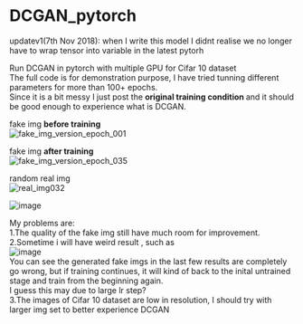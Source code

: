 # DCGAN_pytorch
updatev1(7th Nov 2018): when I write this model I didnt realise we no longer have to wrap tensor into variable in the latest pytorh<br/>

Run DCGAN in pytorch with multiple GPU for Cifar 10 dataset<br/>
The full code is for demonstration purpose, I have tried tunning different parameters for more than 100+ epochs.<br/>
Since it is a bit messy I just post the <b>original training condition </b>and it should be good enough to experience what is DCGAN.<br/>

fake img <b>before training</b><br/>
![fake_img_version_epoch_001](https://user-images.githubusercontent.com/38428076/48109499-b0860880-e282-11e8-8ca1-bed705e0eb0f.jpg)

fake img <b>after training</b><br/>
![fake_img_version_epoch_035](https://user-images.githubusercontent.com/38428076/48109457-7fa5d380-e282-11e8-8df5-696a6619cb66.jpg)

random real img<br/>
![real_img032](https://user-images.githubusercontent.com/38428076/48109580-fb078500-e282-11e8-83ab-1316427c65c2.jpg)<br/>

![image](https://user-images.githubusercontent.com/38428076/48110098-2f7c4080-e285-11e8-9fe4-65be34670139.png)<br/>


My problems are:<br/>
1.The quality of the fake img still have much room for improvement.<br/>
2.Sometime i will have weird result , such as<br/>
![image](https://user-images.githubusercontent.com/38428076/48109797-d6f87380-e283-11e8-849b-2c6ff216cdda.png)<br/>
You can see the generated fake imgs in the last few results are completely go wrong, but if training continues, it will kind of back to the inital untrained stage and train from the beginning again. <br/>
I guess this may due to large lr step?<br/>
3.The images of Cifar 10 dataset are low in resolution, I should try with larger img set to better experience DCGAN

